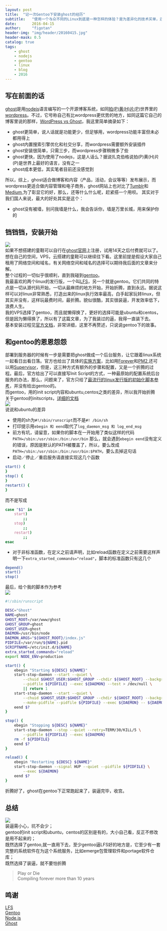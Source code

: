```yaml
---
layout: post
title:  "记一次Gentoo下安装ghost的经历"
subtitle:   "使用一个与众不同的Linux到底是一种怎样的体验？是为差异化的技术买单，还是为一直装过的逼埋单？"
date:       2016-04-15
author:     "figotan"
header-img: "img/header/20160415.jpg"
header-mask: 0.5
catalog: true
tags:
    - ghost
    - nodejs
    - gentoo
    - linux
    - blog
    - 2016
---
```


## 写在前面的话
[ghost](https://ghost.org)是用[nodejs](https://nodejs.org/)语言编写的一个开源博客系统，如同[拍(P)黄(H)片(P)](http://php.net)世界里的[wordpress](https://wordpress.org)。不过，它号称自己有比wordpress更优势的地方，如同这篇它自己的博客里说的那样，[WordPress vs Ghost](https://ghost.org/vs/wordpress/)，我这里简单摘录如下：

* ghost更简单，说人话就是功能更少，但足够用，wordpress功能丰富但未必都用得上
* ghost内置搜索引擎优化和社交分享，而wordpress需要额外安装插件
* ghost安装很简单，只需三步，而wordpress步骤稍微多了些
* ghost更快，因为使用了nodejs，这是人话么？据说扎克伯格说拍(P)黄(H)片(P)是世界上最好的语言，没有之一
* ghost成本更低，其实笔者目前还没感觉到

所以，综上，ghost适合做博客和内容（产品，活动，会议等等）发布展示，而wordpress更适合做内容管理和电子商务，ghost网站上也对比了[Tumblr](https://www.tumblr.com)和[Medium](https://medium.com),为了彰显它的好，那么，还等什么什么呢，赶紧搭一个用呗。
其实对于我们国人来说，最大的好处其实是这个：

* ghost没有被墙，别问我墙是什么，我会告诉你，墙是万里长城，用来保护你的

## 铛铛铛，安装开始
![](http://b54.in/anjr)  
如果不想搭建的童鞋可以自行在[ghost官网](https://ghost.org)上注册，试用14天之后付费就可以了。想在自己的空间，VPS，云搭建的童鞋可以继续往下看。这里前提是假设大家自己租用了网络空间和域名，有关网络空间和域名的选择可以期待我后面的文章来分解。  
整个过程的一切似乎很顺利，直到我碰到[gentoo](https://www.gentoo.org)。  
我最喜欢的两个linux的发行版，一个叫[LFS](http://www.linuxfromscratch.org)，另一个就是gentoo。它们共同的特点是一切从源代码开始，一切从最麻烦的地方开始，开始折腾，直到永远。据说这样可以对linux非常熟悉，打造出来的linux执行效率最高，白手起家玩转linux，但其实并没有，这样玩最费时间，最折腾。貌似很酷，其实很装逼，开发效率低下，浪费人生。  
我的VPS选择了gentoo，而且就懒得换了，更好的选择可能是ubuntu和centos，但是因为懒得换了，所以有了这篇文章，为了我装过的逼，我得一直装下去。  
基本安装过程见[官方文档](http://support.ghost.org/developers/)，非常详细，这里不再赘述，只说说gentoo下的故事。

## 和gentoo的恩恩怨怨
部署到服务器的时候有一步是需要把ghost做成一个后台服务，让它跟着linux系统一起看日出看日落。官方也给出了具体的[实施方案](http://support.ghost.org/deploying-ghost/)，比如用[Forever](https://npmjs.org/package/forever)和[PM2](https://github.com/Unitech/pm2),还可以用[Supervisor](http://supervisord.org/)，但是，这三种方式有额外的步骤和配置，又是一个折腾的过程。最后，官方给出了可以直接写Init Script的方式，一种最原始的配置系统后台服务的办法，那么，问题来了，官方只给了[最流行的linux发行版的初始化脚本参考](https://github.com/TryGhost/Ghost-Config/blob/master/init.d/ghost)，并没有给出gentoo的。  
而gentoo，用的init script内容和ubuntu,centos之类的差异，所以我开始折腾  
关于gentoo的initscripts，[详细的文档](https://wiki.gentoo.org/wiki/Handbook:X86/Working/Initscripts)  
![](https://wiki.gentoo.org/images/f/fa/Gentoo3-616x123.png)  
说说和ubuntu的差异

* 使用的sh为```#!/sbin/runscript```而不是```#! /bin/sh```
* 打印提示用```ebegin 和 eend```取代了```log_daemon_msg 和 log_end_msg ```
* 前方有坑，请留意，如果你的脚本在一开始用了类似这样的代码```PATH=/sbin:/usr/sbin:/bin:/usr/bin``` 那么，就会遇到```ebegin eend```没有定义的错误，原因是默认的PATH被覆盖了，所以，要么改成```PATH=/sbin:/usr/sbin:/bin:/usr/bin:$PATH```，要么去掉这句话
* 启动／停止／重启服务请直接实现这几个函数

``` bash
start() {
}
stop() {
}
restart() {
}
```

而不是写成

``` bash
case "$1" in
    start)
        ;;
    stop)
        ;;
    restart)
        ;;
esac
```
* 对于非标准函数，在定义之前请声明，比如reload函数在定义之前需要这样声明一下```extra_started_commands="reload"```，脚本的标准函数只有这几个

``` bash
depend()
start()
stop()
```

最后，给个我的脚本作为参考  
![](http://b54.in/anjn)  

``` bash
#!/sbin/runscript

DESC="Ghost"
NAME=ghost
GHOST_ROOT=/var/www/ghost
GHOST_GROUP=ghost
GHOST_USER=ghost
DAEMON=/usr/bin/node
DAEMON_ARGS="${GHOST_ROOT}/index.js"
PIDFILE=/var/run/${NAME}.pid
SCRIPTNAME=/etc/init.d/${NAME}
extra_started_commands="reload"
export NODE_ENV=production

start() {
    ebegin "Starting ${DESC} ${NAME}"
    start-stop-daemon --start --quiet \
        --chuid $GHOST_USER:$GHOST_GROUP --chdir ${GHOST_ROOT} --background \
        --pidfile ${PIDFILE} --exec ${DAEMON} --test > /dev/null \
        || return 1
    start-stop-daemon --start --quiet \
        --chuid $GHOST_USER:$GHOST_GROUP --chdir ${GHOST_ROOT} --background \
        --make-pidfile --pidfile ${PIDFILE} --exec ${DAEMON} -- ${DAEMON_ARGS}
    eend $?
}

stop() {
    ebegin "Stopping ${DESC} ${NAME}"
    start-stop-daemon --stop --quiet --retry=TERM/30/KILL/5 \
        --pidfile ${PIDFILE} --exec ${DAEMON}
    rm -f ${PIDFILE}
    eend $?
}

reload() {
    ebegin "Restarting ${DESC} ${NAME}"
    start-stop-daemon --signal HUP --quiet --pidfile ${PIDFILE} \
        --exec ${DAEMON}
    eend $?
}

```

折腾好了，ghost在gentoo下正常跑起来了，装逼完毕，收宫。  
## 总结
![](http://b54.in/anjp)  
装逼需小心，坑不会少；  
gentoo的init script和ubuntu，centos的区别是有的，大小自己看，反正不修改是用不起来的；  
既然选择了gentoo,就一直用下去，至少gentoo逼LFS好的地方是，它至少有一套完整的系统软件在为这个系统服务，比如emerge包管理软件和portage软件仓库；  
既然选择了装逼，就不要怕折腾  
> Play or Die  
> Compiling forever more than 10 years
> 

## 鸣谢
[LFS](http://www.linuxfromscratch.org)  
[Gentoo](https://www.gentoo.org)  
[Node.js](https://nodejs.org)  
[Ghost](https://ghost.org)  